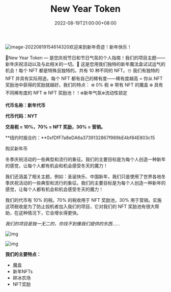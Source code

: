 ﻿---
title: "New Year Token"
description: "🎄New Year Token — 是您庆祝节日和节日气氛的个人指南！我们的项目主题——新年庆祝活动以及与此相关的一切。🎁 这是您用我们独特的新年魔法盒试试运气的机会！每个 NFT 都是特殊且独特的。共有 10 种不同的 NFT。"
date: 2022-08-19T21:00:00+08:00
lastmod: 2022-08-19T15:00:00+08:00
draft: false
authors: ["Cindy"]
featuredImage: "new-year-token.png"
tags: ["Collectibles","New Year Token"]
categories: ["nfts"]
nfts: ["Collectibles"]
blockchain: "BSC"
website: "https://ny-token.com/"
twitter: "https://twitter.com/new_year_token"
discord: ""
telegram: ""
github: ""
youtube: ""
twitch: ""
facebook: ""
instagram: ""
reddit: ""
medium: ""
steam: ""
gitbook: ""
googleplay: ""
appstore: ""
status: "Live"
weight: 
lightgallery: true
toc: true
pinned: false
recommend: false
recommend1: false
---
![image-20220819154614320](C:\Users\admin\AppData\Roaming\Typora\typora-user-images\image-20220819154614320.png)欢迎来到新年奇迹！新年快乐！

🎄New Year Token — 是您庆祝节日和节日气氛的个人指南！我们的项目主题——新年庆祝活动以及与此相关的一切。🎁 这是您用我们独特的新年魔法盒试试运气的机会！每个 NFT 都是特殊且独特的。共有 10 种不同的 NFT。☃️ 我们有独特的 NFT 并具有实际用途。每个 NFT 都有自己的稀有度——稀有度越高 = 你从 NFT 奖励池中获得的奖励就越好。我们的特点： ❄️ 0% 税 ❄️ 带有 NFT 的魔盒 ❄️ 具有不同稀有度的 NFT ❄️ NFT 奖励池！！❄️新年气氛❄️流动性锁定 

**代币名称：新年代币**

**代币代码：NYT**

**交易税 = 10%，70% = NFT 奖励，30% = 营销。**

**纽约时报合约：**0xfDfF7a8eDA6a3739132867f989bE4bf84E803c15

购买新年币

冬季庆祝活动的一些典型和流行的象征。我们的主要目标是为每个人创造一种新年的感觉，让每个人都有机会和机会感受冬天的魔力！

我们还涵盖了相关主题，例如：圣诞快乐、中国新年，我们只是使用了世界各地冬季庆祝活动的一些典型和流行的象征。我们的主要目标是为每个人创造一种新年的感觉，让每个人都有机会和机会感受冬天的魔力！

我们的代币有 10% 的税。70% 的税收用于 NFT 奖励池，30% 用于营销。实施这项税收是为了防止投机者加入我们的项目，它对我们的 NFT 奖励池有很大帮助，在这种情况下，它会增长得更快。

*我们的项目是独一无二的，你找不到像我们提供的东西……* 

![img](https://dashboard-assets.dappradar.com/document/11917/newyeartoken-dapp-collectibles-bsc-image2_91779af4e8df3334bc7fcc70a451928a.png)

![img](https://dashboard-assets.dappradar.com/document/11917/newyeartoken-dapp-collectibles-bsc-image1_1fad2a43d441a322a5a962aa33f38046.png)

**我们的主要特点：**

- 魔盒
- 新年NFTs
- 碎冰农场
- NFT奖励

